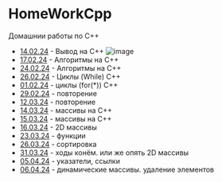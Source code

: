 # HomeWorkCpp
Домашнии работы по С++

 - [14.02.24](14.02.24) - Вывод на С++
![image](https://github.com/DanielEzzo/HomeWorkCpp/assets/159913834/8af6fccf-9f60-41d0-9ea0-7d7c711234ec)
 - [17.02.24](17.02.24) - Алгоритмы на C++
 - [24.02.24](24.02.24) - Алгоритмы на C++
 - [26.02.24](26.02.24) - Циклы (While) C++
 - [01.02.24](01.03.24) - циклы (for(*)) С++ 
 - [29.02.24](29.02.24) - повторение
 - [12.03.24](12.03.24) - повторение
 - [14.03.24](14.03.24) - массивы на C++
 - [15.03.24](15.03.24) - массивы на C++
 - [16.03.24](16.03.24) - 2D массивы
 - [23.03.24](23.03.24) - функции
 - [26.03.24](26.03.24) - сортировка
 - [31.03.24](26.03.24) - ходы конём. или же опять 2D массивы
 - [05.04.24](05.04.24) - указатели, ссылки
 - [06.04.24](06.04.24) - динамические массивы. удаление элементов
